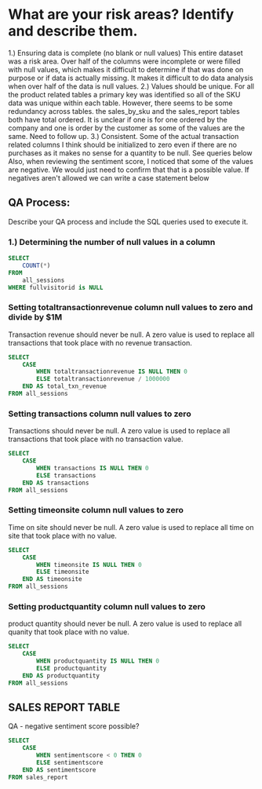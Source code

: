 # What are your risk areas? Identify and describe them.
1.) Ensuring data is complete (no blank or null values)
    This entire dataset was a risk area. Over half of the columns were incomplete or were filled with null values, which makes it difficult to determine if that was done on purpose or if data is actually missing. It makes it difficult to do data analysis when over half of the data is null values.
2.) Values should be unique.
    For all the product related tables a primary key was identified so all of the SKU data was unique within each table. However, there seems to be some redundancy across tables. the sales_by_sku and the sales_report tables both have total ordered. It is unclear if one is for one ordered by the company and one is order by the customer as some of the values are the same. Need to follow up.
3.) Consistent.
    Some of the actual transaction related columns I think should be initialized to zero even if there are no purchases as it makes no sense for a quantity to be null. See queries below
    Also, when reviewing the sentiment score, I noticed that some of the values are negative. We would just need to confirm that that is a possible value. If negatives aren't allowed we can write a case statement below

## QA Process:
Describe your QA process and include the SQL queries used to execute it.

### 1.) Determining the number of null values in a column
```sql
SELECT 
	COUNT(*)
FROM
	all_sessions
WHERE fullvisitorid is NULL
```

### Setting totaltransactionrevenue column null values to zero and divide by $1M
Transaction revenue should never be null. A zero value is used to replace all transactions that took place with no revenue transaction.
```sql
SELECT 
	CASE
		WHEN totaltransactionrevenue IS NULL THEN 0
		ELSE totaltransactionrevenue / 1000000
	END AS total_txn_revenue
FROM all_sessions
```

### Setting transactions column null values to zero
Transactions should never be null. A zero value is used to replace all transactions that took place with no transaction value.
```sql
SELECT 
	CASE
		WHEN transactions IS NULL THEN 0
		ELSE transactions
	END AS transactions
FROM all_sessions
```

### Setting timeonsite column null values to zero
Time on site should never be null. A zero value is used to replace all time on site that took place with no value.
```sql
SELECT 
	CASE
		WHEN timeonsite IS NULL THEN 0
		ELSE timeonsite
	END AS timeonsite
FROM all_sessions
```

### Setting productquantity column null values to zero
product quantity should never be null. A zero value is used to replace all quanity that took place with no value.
```sql
SELECT 
	CASE
		WHEN productquantity IS NULL THEN 0
		ELSE productquantity
	END AS productquantity
FROM all_sessions
```

## SALES REPORT TABLE
QA - negative sentiment score possible?
```sql
SELECT 
	CASE
		WHEN sentimentscore < 0 THEN 0
		ELSE sentimentscore
	END AS sentimentscore
FROM sales_report